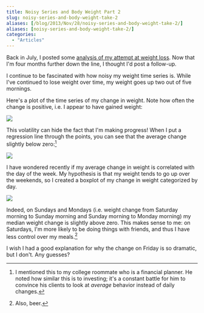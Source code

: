 ```yaml
---
title: Noisy Series and Body Weight Part 2
slug: noisy-series-and-body-weight-take-2
aliases: [/blog/2013/Nov/28/noisy-series-and-body-weight-take-2/]
aliases: [noisy-series-and-body-weight-take-2/]
categories:
  - "Articles"
---
```


Back in July, I posted some [analysis of my attempt at weight loss](http://stiglerdiet.com/blog/2013/Jul/26/noisy-series-and-body-weight/). Now that I'm four months further down the line, I thought I'd post a follow-up.

I continue to be fascinated with how noisy my weight time series is. While I've continued to lose weight over time, my weight goes up two out of five mornings.

Here's a plot of the time series of my change in weight. Note how often the change is positive, i.e. I appear to have gained weight:

![](/uploads/2013/11/weight_change1.png)

This volatility can hide the fact that I'm making progress! When I put a regression line through the points, you can see that the average change slightly below zero:[^investing]

![](/uploads/2013/11/weight_change2.png)

I have wondered recently if my average change in weight is correlated with the day of the week. My hypothesis is that my weight tends to go up over the weekends, so I created a boxplot of my change in weight categorized by day.

![](/uploads/2013/11/weight_box.png)

Indeed, on Sundays and Mondays (i.e. weight change from Saturday morning to Sunday morning and Sunday morning to Monday morning) my median weight change is slightly above zero. This makes sense to me: on Saturdays, I'm more likely to be doing things with friends, and thus I have less control over my meals.[^beer]

I wish I had a good explanation for why the change on Friday is so dramatic, but I don't. Any guesses?

 [^beer]: Also, beer.
 [^investing]: I mentioned this to my college roommate who is a financial planner. He noted how similar this is to investing; it's a constant battle for him to convince his clients to look at _average_ behavior instead of daily changes.
